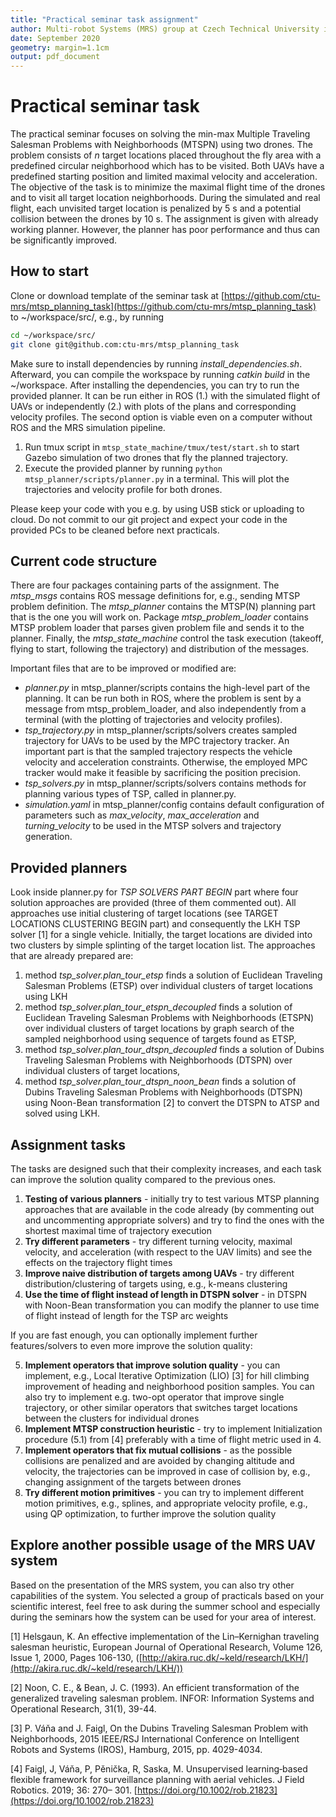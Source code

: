 ```yaml
---
title: "Practical seminar task assignment"
author: Multi-robot Systems (MRS) group at Czech Technical University in Prague
date: September 2020
geometry: margin=1.1cm
output: pdf_document
---
```


# Practical seminar task

The practical seminar focuses on solving the min-max Multiple Traveling Salesman Problems with Neighborhoods (MTSPN) using two drones.
The problem consists of *n* target locations placed throughout the fly area with a predefined circular neighborhood which has to be visited.
Both UAVs have a predefined starting position and limited maximal velocity and acceleration.
The objective of the task is to minimize the maximal flight time of the drones and to visit all target location neighborhoods.
During the simulated and real flight, each unvisited target location is penalized by 5 s and a potential collision between the drones by 10 s.
The assignment is given with already working planner.
However, the planner has poor performance and thus can be significantly improved.

## How to start

Clone or download template of the seminar task at [https://github.com/ctu-mrs/mtsp_planning_task](https://github.com/ctu-mrs/mtsp_planning_task) to ~/workspace/src/, e.g., by running
```bash
cd ~/workspace/src/
git clone git@github.com:ctu-mrs/mtsp_planning_task
```
Make sure to install dependencies by running *install_dependencies.sh*.
Afterward, you can compile the workspace by running *catkin build* in the ~/workspace.
After installing the dependencies, you can try to run the provided planner.
It can be run either in ROS (1.) with the simulated flight of UAVs or independently (2.) with plots of the plans and corresponding velocity profiles.
The second option is viable even on a computer without ROS and the MRS simulation pipeline.

1. Run tmux script in `mtsp_state_machine/tmux/test/start.sh` to start Gazebo simulation of two drones that fly the planned trajectory.
2. Execute the provided planner by running `python mtsp_planner/scripts/planner.py` in a terminal. This will plot the trajectories and velocity profile for both drones.

Please keep your code with you e.g. by using USB stick or uploading to cloud. Do not commit to our git project and expect your code in the provided PCs to be cleaned before next practicals.

## Current code structure

There are four packages containing parts of the assignment.
The *mtsp_msgs* contains ROS message definitions for, e.g., sending MTSP problem definition.
The *mtsp_planner* contains the MTSP(N) planning part that is the one you will work on.
Package *mtsp_problem_loader* contains MTSP problem loader that parses given problem file and sends it to the planner.
Finally, the *mtsp_state_machine* control the task execution (takeoff, flying to start, following the trajectory) and distribution of the messages.

Important files that are to be improved or modified are:

* *planner.py* in mtsp_planner/scripts contains the high-level part of the planning. It can be run both in ROS, where the problem is sent by a message from mtsp_problem_loader, and also independently from a terminal (with the plotting of trajectories and velocity profiles).
* *tsp_trajectory.py* in mtsp_planner/scripts/solvers creates sampled trajectory for UAVs to be used by the MPC trajectory tracker. An important part is that the sampled trajectory respects the vehicle velocity and acceleration constraints. Otherwise, the employed MPC tracker would make it feasible by sacrificing the position precision.
* *tsp_solvers.py* in mtsp_planner/scripts/solvers contains methods for planning various types of TSP, called in planner.py.
* *simulation.yaml* in mtsp_planner/config contains default configuration of parameters such as _max_velocity_, _max_acceleration_ and _turning_velocity_ to be used in the MTSP solvers and trajectory generation.

## Provided planners

Look inside planner.py for *TSP SOLVERS PART BEGIN* part where four solution approaches are provided (three of them commented out).
All approaches use initial clustering of target locations (see TARGET LOCATIONS CLUSTERING BEGIN part) and consequently the LKH TSP solver [1] for a single vehicle.
Initially, the target locations are divided into two clusters by simple splinting of the target location list.
The approaches that are already prepared are:

1. method *tsp_solver.plan_tour_etsp* finds a solution of Euclidean Traveling Salesman Problems (ETSP) over individual clusters of target locations using LKH
2. method *tsp_solver.plan_tour_etspn_decoupled* finds a solution of Euclidean Traveling Salesman Problems with Neighborhoods (ETSPN) over individual clusters of target locations by graph search of the sampled neighborhood using sequence of targets found as ETSP,
2. method *tsp_solver.plan_tour_dtspn_decoupled* finds a solution of Dubins Traveling Salesman Problems with Neighborhoods (DTSPN) over individual clusters of target locations,
4. method *tsp_solver.plan_tour_dtspn_noon_bean* finds a solution of Dubins Traveling Salesman Problems with Neighborhoods (DTSPN) using Noon-Bean transformation [2] to convert the DTSPN to ATSP and solved using LKH.

## Assignment tasks

The tasks are designed such that their complexity increases, and each task can improve the solution quality compared to the previous ones.

1. **Testing of various planners** - initially try to test various MTSP planning approaches that are available in the code already (by commenting out and uncommenting appropriate solvers) and try to find the ones with the shortest maximal time of trajectory execution
2. **Try different parameters** - try different turning velocity, maximal velocity, and acceleration (with respect to the UAV limits) and see the effects on the trajectory flight times
3. **Improve naive distribution of targets among UAVs** - try different distribution/clustering of targets using, e.g., k-means clustering
4. **Use the time of flight instead of length in DTSPN solver** - in DTSPN with Noon-Bean transformation you can modify the planner to use time of flight instead of length for the TSP arc weights

If you are fast enough, you can optionally implement further features/solvers to even more improve the solution quality:

5. **Implement operators that improve solution quality** - you can implement, e.g., Local Iterative Optimization (LIO) [3] for hill climbing improvement of heading and neighborhood position samples. You can also try to implement e.g. two-opt operator that improve single trajectory, or other similar operators that switches target locations between the clusters for individual drones
6. **Implement MTSP construction heuristic** - try to implement Initialization procedure (5.1) from [4] preferably with a time of flight metric used in 4.
7. **Implement operators that fix mutual collisions** - as the possible collisions are penalized and are avoided by changing altitude and velocity, the trajectories can be improved in case of collision by, e.g., changing assignment of the targets between drones
8. **Try different motion primitives** - you can try to implement different motion primitives, e.g., splines, and appropriate velocity profile, e.g., using QP optimization, to further improve the solution quality

## Explore another possible usage of the MRS UAV system

Based on the presentation of the MRS system, you can also try other capabilities of the system.
You selected a group of practicals based on your scientific interest, feel free to ask during the summer school and especially during the seminars how the system can be used for your area of interest.

[1] Helsgaun, K. An effective implementation of the Lin–Kernighan traveling salesman heuristic, European Journal of Operational Research, Volume 126, Issue 1, 2000,
Pages 106-130, ([http://akira.ruc.dk/~keld/research/LKH/](http://akira.ruc.dk/~keld/research/LKH/))

[2] Noon, C. E., & Bean, J. C. (1993). An efficient transformation of the generalized traveling salesman problem. INFOR: Information Systems and Operational Research, 31(1), 39-44.  

[3] P. Váňa and J. Faigl, On the Dubins Traveling Salesman Problem with Neighborhoods, 2015 IEEE/RSJ International Conference on Intelligent Robots and Systems (IROS), Hamburg, 2015, pp. 4029-4034.

[4] Faigl, J, Váňa, P, Pěnička, R, Saska, M. Unsupervised learning‐based flexible framework for surveillance planning with aerial vehicles. J Field Robotics. 2019; 36: 270– 301. [https://doi.org/10.1002/rob.21823](https://doi.org/10.1002/rob.21823)
